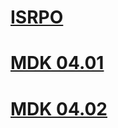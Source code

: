 # [ISRPO](https://disk.yandex.ru/client/disk/%D0%9C%D0%90%D0%9B%D0%98%D0%9A%D0%9E%D0%92/%D0%98%D0%A1%D0%A0%D0%9F%D0%9E)
# [MDK 04.01](https://disk.yandex.ru/client/disk/%D0%9C%D0%90%D0%9B%D0%98%D0%9A%D0%9E%D0%92/%D0%9C%D0%94%D0%9A.04.01)
# [MDK 04.02](https://disk.yandex.ru/client/disk/%D0%9C%D0%90%D0%9B%D0%98%D0%9A%D0%9E%D0%92/%D0%9C%D0%94%D0%9A.04.02)

